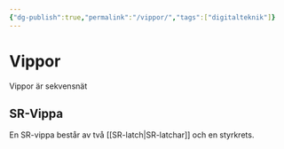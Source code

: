 ```yaml
---
{"dg-publish":true,"permalink":"/vippor/","tags":["digitalteknik"]}
---
```


# Vippor
Vippor är sekvensnät 


## SR-Vippa
En SR-vippa består av två [[SR-latch\|SR-latchar]] och en styrkrets. 